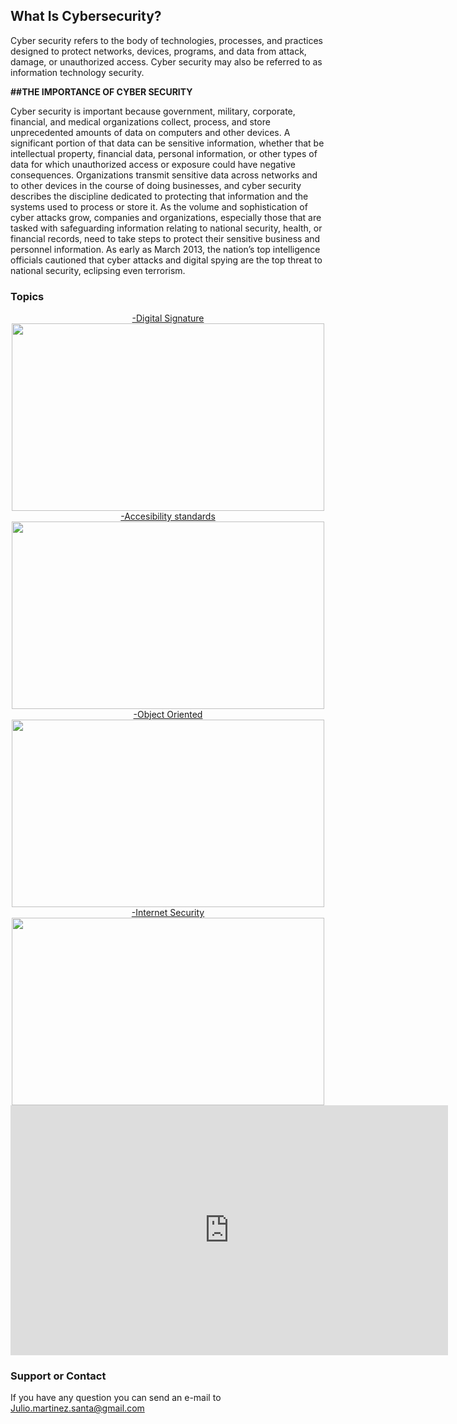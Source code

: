 ## What Is Cybersecurity?

Cyber security refers to the body of technologies, processes, and practices designed to protect networks, devices, programs, and data from attack, damage, or unauthorized access. Cyber security may also be referred to as information technology security.

 <strong>##THE IMPORTANCE OF CYBER SECURITY </strong>

Cyber security is important because government, military, corporate, financial, and medical organizations collect, process, and store unprecedented amounts of data on computers and other devices. A significant portion of that data can be sensitive information, whether that be intellectual property, financial data, personal information, or other types of data for which unauthorized access or exposure could have negative consequences. Organizations transmit sensitive data across networks and to other devices in the course of doing businesses, and cyber security describes the discipline dedicated to protecting that information and the systems used to process or store it. As the volume and sophistication of cyber attacks grow, companies and organizations, especially those that are tasked with safeguarding information relating to national security, health, or financial records, need to take steps to protect their sensitive business and personnel information. As early as March 2013, the nation’s top intelligence officials cautioned that cyber attacks and digital spying are the top threat to national security, eclipsing even terrorism.

### Topics
  <center> <a href ="general.html"> -Digital Signature </a>  </center>
 
 <center> <img src="https://blog.signaturit.com/hubfs/19-jun-18-twitter-blog-eng.png" width="500" height="300">  </center>




<center> <a href="accesibility.html"> -Accesibility standards </a>  </center>



<center> <img src="https://internetdevels.com/sites/default/files/public/blog_preview/web_accessibility_standards_in_drupal8.jpg" width="500" height="300">  </center>

<center> <a href="object.html">-Object Oriented </a>  </center>


<center> <img src="https://images-na.ssl-images-amazon.com/images/I/41mtTiAs8fL._SX384_BO1,204,203,200_.jpg" width="500" height="300">  </center>


<center> <a href="internet.html">-Internet Security </a>  </center>


<center> <img src="https://antivirus.comodo.com/blog/wp-content/uploads/2019/03/why-internet-security.png" width="500" height="300"> </center>











 <center> <iframe width="700" height="400" src="https://www.youtube.com/embed/inWWhr5tnEA" title="YouTube video player" frameborder="0" allow="accelerometer; autoplay; clipboard-write; encrypted-media; gyroscope; picture-in-picture" allowfullscreen></iframe> </center>
 
 
 








### Support or Contact

If you have any question you can send an e-mail to Julio.martinez.santa@gmail.com

